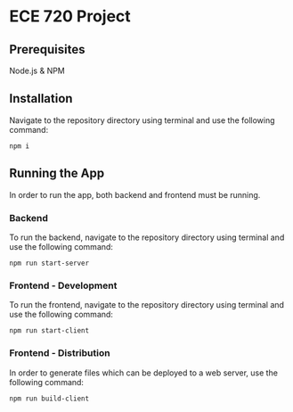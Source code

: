 # ECE 720 Project

## Prerequisites
Node.js & NPM

## Installation
Navigate to the repository directory using terminal and use the following command:
```
npm i
```

## Running the App
In order to run the app, both backend and frontend must be running.

### Backend
To run the backend, navigate to the repository directory using terminal and use the following command:
```
npm run start-server
```

### Frontend - Development
To run the frontend, navigate to the repository directory using terminal and use the following command:
```
npm run start-client
```

### Frontend - Distribution
In order to generate files which can be deployed to a web server, use the following command:
```
npm run build-client
```
